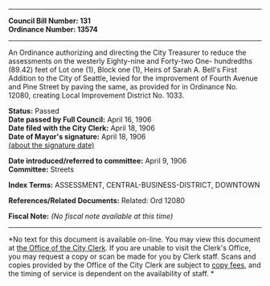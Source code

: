 * * * * *  
  
**Council Bill Number: [](#h0)[](#h2)131**   
**Ordinance Number: 13574**  
  
* * * * *  
  
An Ordinance authorizing and directing the City Treasurer to reduce the assessments on the westerly Eighty-nine and Forty-two One- hundredths (89.42) feet of Lot one (1), Block one (1), Heirs of Sarah A. Bell's First Addition to the City of Seattle, levied for the improvement of Fourth Avenue and Pine Street by paving the same, as provided for in Ordinance No. 12080, creating Local Improvement District No. 1033.  
  
**Status:** Passed   
**Date passed by Full Council:** April 16, 1906   
**Date filed with the City Clerk:** April 18, 1906   
**Date of Mayor's signature:** April 18, 1906   
[(about the signature date)](/~public/approvaldate.htm)   
  
  
**Date introduced/referred to committee:** April 9, 1906   
**Committee:** Streets   
  
**Index Terms:** ASSESSMENT, CENTRAL-BUSINESS-DISTRICT, DOWNTOWN  
  
**References/Related Documents:** Related: Ord 12080  
  
**Fiscal Note:** *(No fiscal note available at this time)*  
  
* * * * *  
  
*No text for this document is available on-line. You may view this document at [the Office of the City Clerk](http://www.seattle.gov/leg/clerk/contactUs.htm). If you are unable to visit the Clerk's Office, you may request a copy or scan be made for you by Clerk staff. Scans and copies provided by the Office of the City Clerk are subject to [copy fees](http://clerk.seattle.gov/~public/clerkfees.htm), and the timing of service is dependent on the availability of staff. *  
  
  
